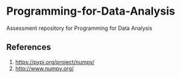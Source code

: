 # Programming-for-Data-Analysis
Assessment repository for Programming for Data Analysis





## References
1. https://pypi.org/project/numpy/
2. http://www.numpy.org/

